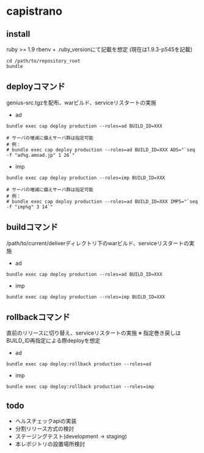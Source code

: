 capistrano
==========

install
-------

ruby >= 1.9
rbenv + .ruby_versionにて記載を想定
(現在は1.9.3-p545を記載)

```
cd /path/to/repository_root
bundle
```

deployコマンド
--------------

genius-src.tgzを配布、warビルド、serviceリスタートの実施 

- ad

```
bundle exec cap deploy production --roles=ad BUILD_ID=XXX

# サーバの増減に備えサーバ群は指定可能
# 例：
# bundle exec cap deploy production --roles=ad BUILD_ID=XXX ADS="`seq -f "ad%g.amoad.jp" 1 26`"

```

- imp

```
bundle exec cap deploy production --roles=imp BUILD_ID=XXX

# サーバの増減に備えサーバ群は指定可能
# 例：
# bundle exec cap deploy production --roles=ad BUILD_ID=XXX IMPS="`seq -f "imp%g" 3 14`"

```

buildコマンド
-------------

/path/to/current/deliverディレクトリ下のwarビルド、serviceリスタートの実施 

- ad

```
bundle exec cap deploy production --roles=ad BUILD_ID=XXX
```

- imp

```
bundle exec cap deploy production --roles=imp BUILD_ID=XXX
```

rollbackコマンド
----------------

直前のリリースに切り替え、serviceリスタートの実施
※ 指定巻き戻しはBUILD_ID再指定による際deployを想定

- ad

```
bundle exec cap deploy:rollback production --roles=ad
```

- imp

```
bundle exec cap deploy:rollback production --roles=imp
```

todo
----

- ヘルスチェックapiの実装
- 分割リリース方式の検討
- ステージングテスト(development -> staging)
- 本レポジトリの設置場所検討
